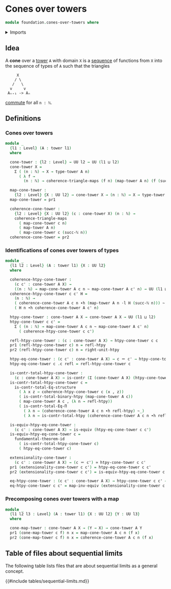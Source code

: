 # Cones over towers

```agda
module foundation.cones-over-towers where
```

<details><summary>Imports</summary>

```agda
open import elementary-number-theory.natural-numbers

open import foundation.binary-homotopies
open import foundation.dependent-pair-types
open import foundation.equality-dependent-function-types
open import foundation.fundamental-theorem-of-identity-types
open import foundation.homotopy-induction
open import foundation.structure-identity-principle
open import foundation.towers
open import foundation.universe-levels

open import foundation-core.commuting-triangles-of-maps
open import foundation-core.contractible-types
open import foundation-core.equivalences
open import foundation-core.homotopies
open import foundation-core.identity-types
open import foundation-core.whiskering-homotopies
```

</details>

## Idea

A **cone** over a [tower](foundation.towers.md) `A` with domain `X` is a
[sequence](foundation.dependent-sequences.md) of functions from `X` into the
sequence of types of `A` such that the triangles

```text
     X
    / \
   /   \
  v     v
 Aₙ₊₁ -> Aₙ
```

[commute](foundation-core.commuting-triangles-of-maps.md) for all `n : ℕ`.

## Definitions

### Cones over towers

```agda
module _
  {l1 : Level} (A : tower l1)
  where

  cone-tower : {l2 : Level} → UU l2 → UU (l1 ⊔ l2)
  cone-tower X =
    Σ ( (n : ℕ) → X → type-tower A n)
      ( λ f →
        (n : ℕ) → coherence-triangle-maps (f n) (map-tower A n) (f (succ-ℕ n)))

  map-cone-tower :
    {l2 : Level} {X : UU l2} → cone-tower X → (n : ℕ) → X → type-tower A n
  map-cone-tower = pr1

  coherence-cone-tower :
    {l2 : Level} {X : UU l2} (c : cone-tower X) (n : ℕ) →
    coherence-triangle-maps
      ( map-cone-tower c n)
      ( map-tower A n)
      ( map-cone-tower c (succ-ℕ n))
  coherence-cone-tower = pr2
```

### Identifications of cones over towers of types

```agda
module _
  {l1 l2 : Level} (A : tower l1) {X : UU l2}
  where

  coherence-htpy-cone-tower :
    (c c' : cone-tower A X) →
    ((n : ℕ) → map-cone-tower A c n ~ map-cone-tower A c' n) → UU (l1 ⊔ l2)
  coherence-htpy-cone-tower c c' H =
    (n : ℕ) →
    ( coherence-cone-tower A c n ∙h (map-tower A n ·l H (succ-ℕ n))) ~
    ( H n ∙h coherence-cone-tower A c' n)

  htpy-cone-tower : cone-tower A X → cone-tower A X → UU (l1 ⊔ l2)
  htpy-cone-tower c c' =
    Σ ( (n : ℕ) → map-cone-tower A c n ~ map-cone-tower A c' n)
      ( coherence-htpy-cone-tower c c')

  refl-htpy-cone-tower : (c : cone-tower A X) → htpy-cone-tower c c
  pr1 (refl-htpy-cone-tower c) n = refl-htpy
  pr2 (refl-htpy-cone-tower c) n = right-unit-htpy

  htpy-eq-cone-tower : (c c' : cone-tower A X) → c ＝ c' → htpy-cone-tower c c'
  htpy-eq-cone-tower c .c refl = refl-htpy-cone-tower c

  is-contr-total-htpy-cone-tower :
    (c : cone-tower A X) → is-contr (Σ (cone-tower A X) (htpy-cone-tower c))
  is-contr-total-htpy-cone-tower c =
    is-contr-total-Eq-structure
      ( λ x z → coherence-htpy-cone-tower c (x , z))
      ( is-contr-total-binary-htpy (map-cone-tower A c))
      ( map-cone-tower A c , (λ n → refl-htpy))
      ( is-contr-total-Eq-Π
        ( λ n → (coherence-cone-tower A c n ∙h refl-htpy) ~_)
        ( λ n → is-contr-total-htpy (coherence-cone-tower A c n ∙h refl-htpy)))

  is-equiv-htpy-eq-cone-tower :
    (c c' : cone-tower A X) → is-equiv (htpy-eq-cone-tower c c')
  is-equiv-htpy-eq-cone-tower c =
    fundamental-theorem-id
      ( is-contr-total-htpy-cone-tower c)
      ( htpy-eq-cone-tower c)

  extensionality-cone-tower :
    (c c' : cone-tower A X) → (c ＝ c') ≃ htpy-cone-tower c c'
  pr1 (extensionality-cone-tower c c') = htpy-eq-cone-tower c c'
  pr2 (extensionality-cone-tower c c') = is-equiv-htpy-eq-cone-tower c c'

  eq-htpy-cone-tower : (c c' : cone-tower A X) → htpy-cone-tower c c' → c ＝ c'
  eq-htpy-cone-tower c c' = map-inv-equiv (extensionality-cone-tower c c')
```

### Precomposing cones over towers with a map

```agda
module _
  {l1 l2 l3 : Level} (A : tower l1) {X : UU l2} {Y : UU l3}
  where

  cone-map-tower : cone-tower A X → (Y → X) → cone-tower A Y
  pr1 (cone-map-tower c f) n x = map-cone-tower A c n (f x)
  pr2 (cone-map-tower c f) n x = coherence-cone-tower A c n (f x)
```

## Table of files about sequential limits

The following table lists files that are about sequential limits as a general
concept.

{{#include tables/sequential-limits.md}}

